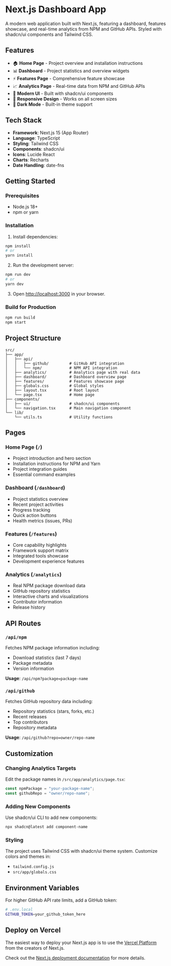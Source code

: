 # Next.js Dashboard App

A modern web application built with Next.js, featuring a dashboard, features showcase, and real-time analytics from NPM and GitHub APIs. Styled with shadcn/ui components and Tailwind CSS.

## Features

- 🏠 **Home Page** - Project overview and installation instructions
- 📊 **Dashboard** - Project statistics and overview widgets
- ⚡ **Features Page** - Comprehensive feature showcase
- 📈 **Analytics Page** - Real-time data from NPM and GitHub APIs
- 🎨 **Modern UI** - Built with shadcn/ui components
- 📱 **Responsive Design** - Works on all screen sizes
- 🌙 **Dark Mode** - Built-in theme support

## Tech Stack

- **Framework**: Next.js 15 (App Router)
- **Language**: TypeScript
- **Styling**: Tailwind CSS
- **Components**: shadcn/ui
- **Icons**: Lucide React
- **Charts**: Recharts
- **Date Handling**: date-fns

## Getting Started

### Prerequisites

- Node.js 18+ 
- npm or yarn

### Installation

1. Install dependencies:
```bash
npm install
# or
yarn install
```

2. Run the development server:
```bash
npm run dev
# or
yarn dev
```

3. Open [http://localhost:3000](http://localhost:3000) in your browser.

### Build for Production

```bash
npm run build
npm start
```

## Project Structure

```
src/
├── app/
│   ├── api/
│   │   ├── github/         # GitHub API integration
│   │   └── npm/            # NPM API integration
│   ├── analytics/          # Analytics page with real data
│   ├── dashboard/          # Dashboard overview page
│   ├── features/           # Features showcase page
│   ├── globals.css         # Global styles
│   ├── layout.tsx          # Root layout
│   └── page.tsx            # Home page
├── components/
│   ├── ui/                 # shadcn/ui components
│   └── navigation.tsx      # Main navigation component
└── lib/
    └── utils.ts            # Utility functions
```

## Pages

### Home Page (`/`)
- Project introduction and hero section
- Installation instructions for NPM and Yarn
- Project integration guides
- Essential command examples

### Dashboard (`/dashboard`)
- Project statistics overview
- Recent project activities
- Progress tracking
- Quick action buttons
- Health metrics (issues, PRs)

### Features (`/features`)
- Core capability highlights
- Framework support matrix
- Integrated tools showcase
- Development experience features

### Analytics (`/analytics`)
- Real NPM package download data
- GitHub repository statistics
- Interactive charts and visualizations
- Contributor information
- Release history

## API Routes

### `/api/npm`
Fetches NPM package information including:
- Download statistics (last 7 days)
- Package metadata
- Version information

**Usage**: `/api/npm?package=package-name`

### `/api/github`
Fetches GitHub repository data including:
- Repository statistics (stars, forks, etc.)
- Recent releases
- Top contributors
- Repository metadata

**Usage**: `/api/github?repo=owner/repo-name`

## Customization

### Changing Analytics Targets

Edit the package names in `/src/app/analytics/page.tsx`:

```typescript
const npmPackage = "your-package-name";
const githubRepo = "owner/repo-name";
```

### Adding New Components

Use shadcn/ui CLI to add new components:

```bash
npx shadcn@latest add component-name
```

### Styling

The project uses Tailwind CSS with shadcn/ui theme system. Customize colors and themes in:
- `tailwind.config.js`
- `src/app/globals.css`

## Environment Variables

For higher GitHub API rate limits, add a GitHub token:

```bash
# .env.local
GITHUB_TOKEN=your_github_token_here
```

## Deploy on Vercel

The easiest way to deploy your Next.js app is to use the [Vercel Platform](https://vercel.com/new?utm_medium=default-template&filter=next.js&utm_source=create-next-app&utm_campaign=create-next-app-readme) from the creators of Next.js.

Check out the [Next.js deployment documentation](https://nextjs.org/docs/app/building-your-application/deploying) for more details.
